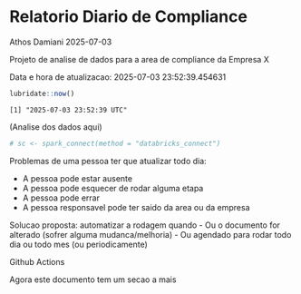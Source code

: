 # Relatorio Diario de Compliance
Athos Damiani
2025-07-03

Projeto de analise de dados para a area de compliance da Empresa X

Data e hora de atualizacao: 2025-07-03 23:52:39.454631

``` r
lubridate::now()
```

    [1] "2025-07-03 23:52:39 UTC"

(Analise dos dados aqui)

``` r
# sc <- spark_connect(method = "databricks_connect")
```

Problemas de uma pessoa ter que atualizar todo dia:

-   A pessoa pode estar ausente
-   A pessoa pode esquecer de rodar alguma etapa
-   A pessoa pode errar
-   A pessoa responsavel pode ter saido da area ou da empresa

Solucao proposta: automatizar a rodagem quando - Ou o documento for
alterado (sofrer alguma mudanca/melhoria) - Ou agendado para rodar todo
dia ou todo mes (ou periodicamente)

Github Actions

Agora este documento tem um secao a mais
